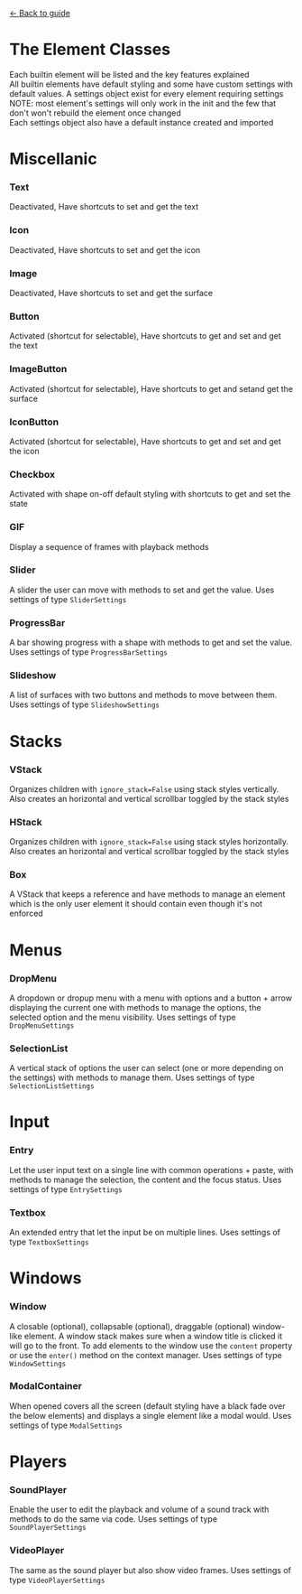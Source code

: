 [<- Back to guide](./guide.md)
# The Element Classes
Each builtin element will be listed and the key features explained<br>
All builtin elements have default styling and some have custom settings with default values. A settings object exist for every element requiring settings<br>
NOTE: most element's settings will only work in the init and the few that don't won't rebuild the element once changed<br>
Each settings object also have a default instance created and imported

# Miscellanic

### Text
Deactivated, Have shortcuts to set and get the text
### Icon
Deactivated, Have shortcuts to set and get the icon
### Image
Deactivated, Have shortcuts to set and get the surface
### Button
Activated (shortcut for selectable), Have shortcuts to get and set and get the text
### ImageButton
Activated (shortcut for selectable), Have shortcuts to get and setand get the surface
### IconButton
Activated (shortcut for selectable), Have shortcuts to get and set and get the icon
### Checkbox
Activated with shape on-off default styling with shortcuts to get and set the state
### GIF
Display a sequence of frames with playback methods
### Slider
A slider the user can move with methods to set and get the value. Uses settings of type `SliderSettings`
### ProgressBar
A bar showing progress with a shape with methods to get and set the value. Uses settings of type `ProgressBarSettings`
### Slideshow
A list of surfaces with two buttons and methods to move between them. Uses settings of type `SlideshowSettings`

# Stacks

### VStack
Organizes children with `ignore_stack=False` using stack styles vertically. Also creates an horizontal and vertical scrollbar toggled by the stack styles
### HStack
Organizes children with `ignore_stack=False` using stack styles horizontally. Also creates an horizontal and vertical scrollbar toggled by the stack styles
### Box
A VStack that keeps a reference and have methods to manage an element which is the only user element it should contain even though it's not enforced

# Menus

### DropMenu
A dropdown or dropup menu with a menu with options and a button + arrow displaying the current one with methods to manage the options, the selected option and the menu visibility. Uses settings of type `DropMenuSettings`
### SelectionList
A vertical stack of options the user can select (one or more depending on the settings) with methods to manage them. Uses settings of type `SelectionListSettings`

# Input

### Entry
Let the user input text on a single line with common operations + paste, with methods to manage the selection, the content and the focus status. Uses settings of type `EntrySettings`
### Textbox
An extended entry that let the input be on multiple lines. Uses settings of type `TextboxSettings`

# Windows

### Window
A closable (optional), collapsable (optional), draggable (optional) window-like element. A window stack makes sure when a window title is clicked it will go to the front. To add elements to the window use the `content` property or use the `enter()` method on the context manager. Uses settings of type `WindowSettings`
### ModalContainer
When opened covers all the screen (default styling have a black fade over the below elements) and displays a single element like a modal would. Uses settings of type `ModalSettings`

# Players

### SoundPlayer
Enable the user to edit the playback and volume of a sound track with methods to do the same via code. Uses settings of type `SoundPlayerSettings`

### VideoPlayer
The same as the sound player but also show video frames. Uses settings of type `VideoPlayerSettings`